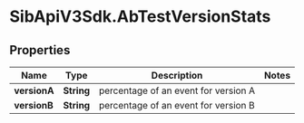 # SibApiV3Sdk.AbTestVersionStats

## Properties
Name | Type | Description | Notes
------------ | ------------- | ------------- | -------------
**versionA** | **String** | percentage of an event for version A | 
**versionB** | **String** | percentage of an event for version B | 


